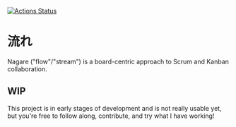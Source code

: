 [![Actions Status](https://github.com/Alanaktion/nagare/workflows/CI/badge.svg)](https://github.com/Alanaktion/nagare/actions)

# 流れ

Nagare ("flow"/"stream") is a board-centric approach to Scrum and Kanban collaboration.

## WIP

This project is in early stages of development and is not really usable yet, but you're free to follow along, contribute, and try what I have working!
